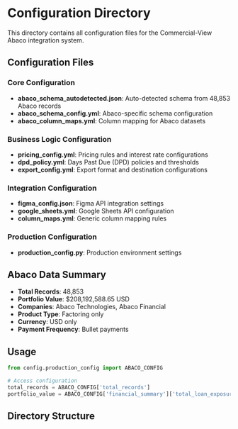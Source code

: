 # Configuration Directory

This directory contains all configuration files for the Commercial-View Abaco integration system.

## Configuration Files

### Core Configuration

- **abaco_schema_autodetected.json**: Auto-detected schema from 48,853 Abaco records
- **abaco_schema_config.yml**: Abaco-specific schema configuration
- **abaco_column_maps.yml**: Column mapping for Abaco datasets

### Business Logic Configuration

- **pricing_config.yml**: Pricing rules and interest rate configurations
- **dpd_policy.yml**: Days Past Due (DPD) policies and thresholds
- **export_config.yml**: Export format and destination configurations

### Integration Configuration

- **figma_config.json**: Figma API integration settings
- **google_sheets.yml**: Google Sheets API configuration
- **column_maps.yml**: Generic column mapping rules

### Production Configuration

- **production_config.py**: Production environment settings

## Abaco Data Summary

- **Total Records**: 48,853
- **Portfolio Value**: $208,192,588.65 USD
- **Companies**: Abaco Technologies, Abaco Financial
- **Product Type**: Factoring only
- **Currency**: USD only
- **Payment Frequency**: Bullet payments

## Usage

```python
from config.production_config import ABACO_CONFIG

# Access configuration
total_records = ABACO_CONFIG['total_records']
portfolio_value = ABACO_CONFIG['financial_summary']['total_loan_exposure_usd']
```

## Directory Structure
